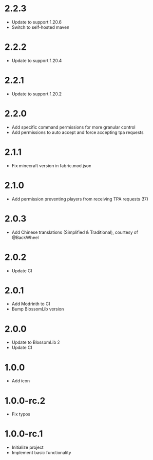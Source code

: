 # 2.2.3

* Update to support 1.20.6
* Switch to self-hosted maven

# 2.2.2

* Update to support 1.20.4

# 2.2.1

* Update to support 1.20.2

# 2.2.0

* Add specific command permissions for more granular control
* Add permissions to auto accept and force accepting tpa requests

# 2.1.1

* Fix minecraft version in fabric.mod.json

# 2.1.0

* Add permission preventing players from receiving TPA requests (!7)

# 2.0.3

* Add Chinese translations (Simplified & Traditional), courtesy of @BackWheel

# 2.0.2

* Update CI

# 2.0.1

* Add Modrinth to CI
* Bump BlossomLib version

# 2.0.0

* Update to BlossomLib 2
* Update CI

# 1.0.0

* Add icon

# 1.0.0-rc.2

* Fix typos

# 1.0.0-rc.1

* Initialize project
* Implement basic functionality
